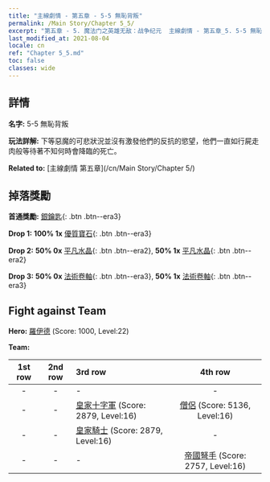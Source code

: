 ```yaml
---
title: "主線劇情 - 第五章 - 5-5 無恥背叛"
permalink: /Main Story/Chapter 5_5/
excerpt: "第五章 - 5. 魔法门之英雄无敌：战争纪元  主線劇情 - 第五章_5. 5-5 無恥背叛"
last_modified_at: 2021-08-04
locale: cn
ref: "Chapter 5_5.md"
toc: false
classes: wide
---
```


## 詳情

 **名字:** 5-5 無恥背叛

 **玩法詳解:** 下等惡魔的可悲狀況並沒有激發他們的反抗的慾望，他們一直如行屍走肉般等待著不知何時會降臨的死亡。

 **Related to:** [主線劇情 第五章](/cn/Main Story/Chapter 5/)

## 掉落獎勵

 **首通獎勵:** [銀鑰匙](/cn/Items/con_693/){: .btn .btn--era3}

 **Drop 1:** **100% 1x** [優質寶石](/cn/Items/mat_16/){: .btn .btn--era3}

 **Drop 2:** **50% 0x** [平凡水晶](/cn/Items/mat_11/){: .btn .btn--era2}, **50% 1x** [平凡水晶](/cn/Items/mat_11/){: .btn .btn--era2}

 **Drop 3:** **50% 0x** [法術卷軸](/cn/Items/con_694/){: .btn .btn--era3}, **50% 1x** [法術卷軸](/cn/Items/con_694/){: .btn .btn--era3}


## Fight against Team
 **Hero:** [羅伊德](/cn/heroes/Ryland/) (Score: 1000, Level:22)

 **Team:**


  | 1st row | 2nd row | 3rd row | 4th row |
  |:----:|:----:|:----|:----:|
  | - | - | - | - |
  | - | - | [皇家十字軍](/cn/units/Swordsman/) (Score: 2879, Level:16)  | [僧侶](/cn/units/Monk/) (Score: 5136, Level:16)  |
  | - | - | [皇家騎士](/cn/units/Cavalier/) (Score: 2879, Level:16)  | - |
  | - | - | - | [帝國弩手](/cn/units/Marksman/) (Score: 2757, Level:16)  |


